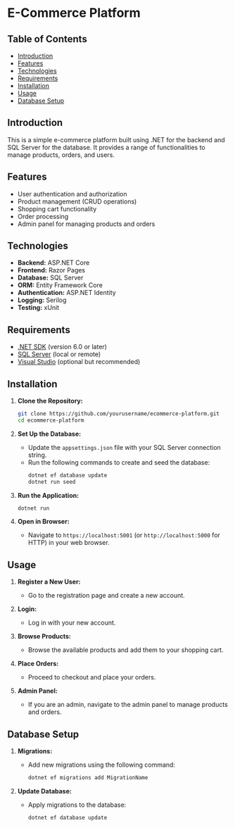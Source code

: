 # E-Commerce Platform

## Table of Contents
- [Introduction](#introduction)
- [Features](#features)
- [Technologies](#technologies)
- [Requirements](#requirements)
- [Installation](#installation)
- [Usage](#usage)
- [Database Setup](#database-setup)

## Introduction
This is a simple e-commerce platform built using .NET for the backend and SQL Server for the database. It provides a range of functionalities to manage products, orders, and users.

## Features
- User authentication and authorization
- Product management (CRUD operations)
- Shopping cart functionality
- Order processing
- Admin panel for managing products and orders

## Technologies
- **Backend:** ASP.NET Core
- **Frontend:** Razor Pages
- **Database:** SQL Server
- **ORM:** Entity Framework Core
- **Authentication:** ASP.NET Identity
- **Logging:** Serilog
- **Testing:** xUnit

## Requirements
- [.NET SDK](https://dotnet.microsoft.com/download) (version 6.0 or later)
- [SQL Server](https://www.microsoft.com/en-us/sql-server/sql-server-downloads) (local or remote)
- [Visual Studio](https://visualstudio.microsoft.com/) (optional but recommended)

## Installation

1. **Clone the Repository:**
    ```bash
    git clone https://github.com/yourusername/ecommerce-platform.git
    cd ecommerce-platform
    ```

2. **Set Up the Database:**
   - Update the `appsettings.json` file with your SQL Server connection string.
   - Run the following commands to create and seed the database:
     ```bash
     dotnet ef database update
     dotnet run seed
     ```

3. **Run the Application:**
    ```bash
    dotnet run
    ```

4. **Open in Browser:**
    - Navigate to `https://localhost:5001` (or `http://localhost:5000` for HTTP) in your web browser.

## Usage

1. **Register a New User:**
   - Go to the registration page and create a new account.

2. **Login:**
   - Log in with your new account.

3. **Browse Products:**
   - Browse the available products and add them to your shopping cart.

4. **Place Orders:**
   - Proceed to checkout and place your orders.

5. **Admin Panel:**
   - If you are an admin, navigate to the admin panel to manage products and orders.

## Database Setup

1. **Migrations:**
   - Add new migrations using the following command:
     ```bash
     dotnet ef migrations add MigrationName
     ```

2. **Update Database:**
   - Apply migrations to the database:
     ```bash
     dotnet ef database update
     ```
